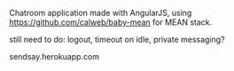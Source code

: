 Chatroom application made with AngularJS, using https://github.com/calweb/baby-mean for MEAN stack.


still need to do: logout, timeout on idle, private messaging?

sendsay.herokuapp.com

